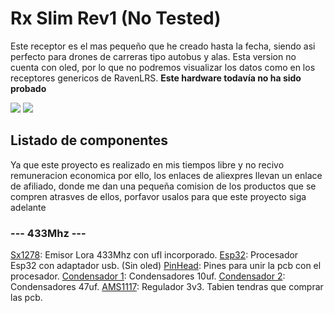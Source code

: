 # Rx Slim Rev1 (No Tested)

Este receptor es el mas pequeño que he creado hasta la fecha, siendo asi perfecto para drones de carreras tipo autobus y alas.
Esta version no cuenta con oled, por lo que no podremos visualizar los datos como en los receptores genericos de RavenLRS.
**Este hardware todavía no ha sido probado**

![](/images/RX_slim_bot.png)
![](/images/RX_slim_top.png)



## Listado de componentes
Ya que este proyecto es realizado en mis tiempos libre y no recivo remuneracion economica por ello, los enlaces de aliexpres llevan un enlace de afiliado, donde me dan una pequeña comision de los productos que se compren atrasves de ellos, porfavor usalos para que este proyecto siga adelante
 ### --- 433Mhz ---
 [Sx1278](https://github.com/user/repo/blob/branch/other_file.md): Emisor Lora 433Mhz con ufl incorporado.
 [Esp32](https://github.com/user/repo/blob/branch/other_file.md): Procesador Esp32 con adaptador usb. (Sin oled)
 [PinHead](https://github.com/user/repo/blob/branch/other_file.md): Pines para unir la pcb con el procesador.
 [Condensador 1](https://github.com/user/repo/blob/branch/other_file.md): Condensadores 10uf.
 [Condensador 2](https://github.com/user/repo/blob/branch/other_file.md): Condensadores 47uf.
 [AMS1117](https://github.com/user/repo/blob/branch/other_file.md): Regulador 3v3.
 Tabien tendras que comprar las pcb.

